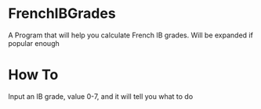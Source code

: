 FrenchIBGrades
==============

A Program that will help you calculate French IB grades. Will be expanded if popular enough

How To
=======
Input an IB grade, value 0-7, and it will tell you what to do
